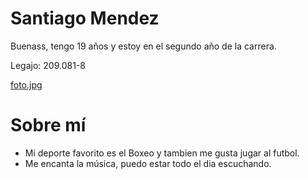 # Santiago Mendez

Buenass, tengo 19 años y estoy en el segundo año de la carrera. 

Legajo: 209.081-8

[foto.jpg](https://github.com/pdepjm/2023-tp0-presentacion-santymendez/blob/main/foto.jpg)

# Sobre mí

- Mi deporte favorito es el Boxeo y tambien me gusta jugar al futbol.
- Me encanta la música, puedo estar todo el dia escuchando.
